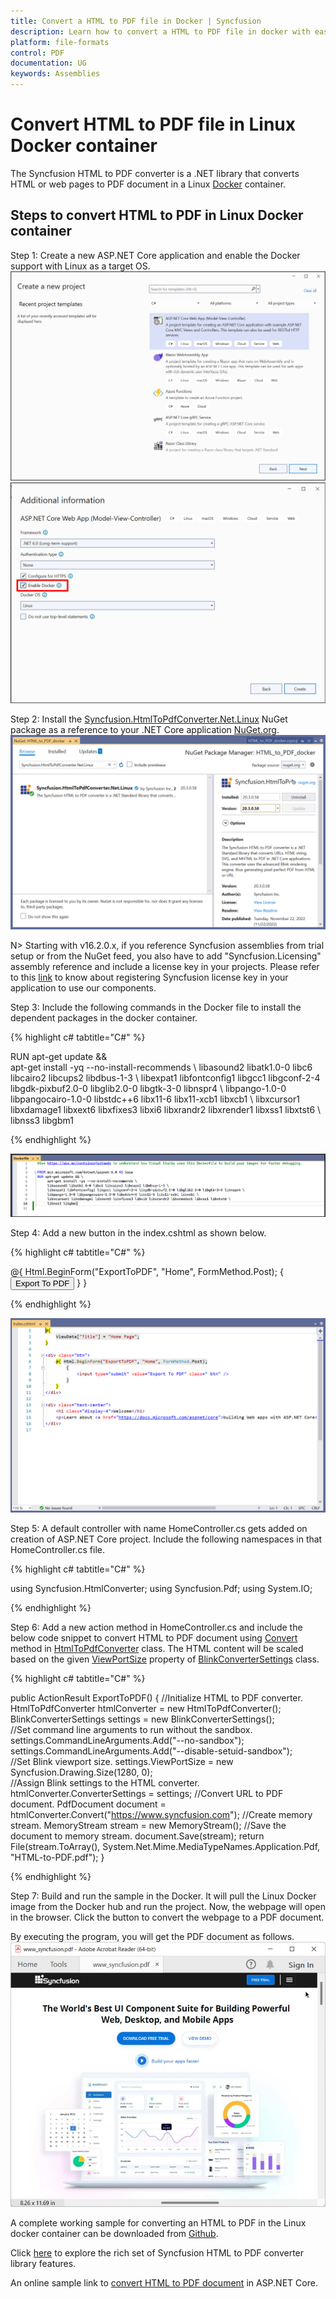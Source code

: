 ```yaml
---
title: Convert a HTML to PDF file in Docker | Syncfusion
description: Learn how to convert a HTML to PDF file in docker with easy steps using Syncfusion .NET HTML converter library.
platform: file-formats
control: PDF
documentation: UG
keywords: Assemblies
---
```


# Convert HTML to PDF file in Linux Docker container

The Syncfusion HTML to PDF converter is a .NET library that converts HTML or web pages to PDF document in a Linux [Docker](https://www.docker.com/why-docker/) container.

## Steps to convert HTML to PDF in Linux Docker container

Step 1: Create a new ASP.NET Core application and enable the Docker support with Linux as a target OS.
![Convert HTMLToPDF Docker Step1](htmlconversion_images/DockerStep1.png)
![Convert HTMLToPDF Docker Step2](htmlconversion_images/DockerStep2.png)

Step 2: Install the [Syncfusion.HtmlToPdfConverter.Net.Linux](https://www.nuget.org/packages/Syncfusion.HtmlToPdfConverter.Net.Linux/) NuGet package as a reference to your .NET Core application [NuGet.org](https://www.nuget.org/).
![Convert HTMLToPDF Docker Step3](htmlconversion_images/DockerStep3.png)

N> Starting with v16.2.0.x, if you reference Syncfusion assemblies from trial setup or from the NuGet feed, you also have to add "Syncfusion.Licensing" assembly reference and include a license key in your projects. Please refer to this [link](https://help.syncfusion.com/common/essential-studio/licensing/overview) to know about registering Syncfusion license key in your application to use our components.

Step 3: Include the following commands in the Docker file to install the dependent packages in the docker container.

{% highlight c# tabtitle="C#" %}

RUN apt-get update && \
apt-get install -yq --no-install-recommends \ 
libasound2 libatk1.0-0 libc6 libcairo2 libcups2 libdbus-1-3 \ 
libexpat1 libfontconfig1 libgcc1 libgconf-2-4 libgdk-pixbuf2.0-0 libglib2.0-0 libgtk-3-0 libnspr4 \ 
libpango-1.0-0 libpangocairo-1.0-0 libstdc++6 libx11-6 libx11-xcb1 libxcb1 \ 
libxcursor1 libxdamage1 libxext6 libxfixes3 libxi6 libxrandr2 libxrender1 libxss1 libxtst6 \ 
libnss3 libgbm1

{% endhighlight %}

![Convert HTMLToPDF Docker Step4](htmlconversion_images/DockerStep4.png)

Step 4: Add a new button in the index.cshtml as shown below.

{% highlight c# tabtitle="C#" %}

<div class="btn">
   @{ Html.BeginForm("ExportToPDF", "Home", FormMethod.Post);
         {
            <input type="submit" value="Export To PDF" class=" btn" />
         }
      }
</div>

{% endhighlight %}

![Convert HTMLToPDF Docker Step5](htmlconversion_images/DockerStep5.png)

Step 5: A default controller with name HomeController.cs gets added on creation of ASP.NET Core project. Include the following namespaces in that HomeController.cs file.

{% highlight c# tabtitle="C#" %}

using Syncfusion.HtmlConverter;
using Syncfusion.Pdf;
using System.IO;

{% endhighlight %}

Step 6: Add a new action method in HomeController.cs and include the below code snippet to convert HTML to PDF document using [Convert](https://help.syncfusion.com/cr/file-formats/Syncfusion.HtmlConverter.HtmlToPdfConverter.html#Syncfusion_HtmlConverter_HtmlToPdfConverter_Convert_System_String_) method in [HtmlToPdfConverter](https://help.syncfusion.com/cr/file-formats/Syncfusion.HtmlConverter.HtmlToPdfConverter.html) class. The HTML content will be scaled based on the given [ViewPortSize](https://help.syncfusion.com/cr/file-formats/Syncfusion.HtmlConverter.BlinkConverterSettings.html#Syncfusion_HtmlConverter_BlinkConverterSettings_ViewPortSize) property of [BlinkConverterSettings](https://help.syncfusion.com/cr/file-formats/Syncfusion.HtmlConverter.BlinkConverterSettings.html) class.

{% highlight c# tabtitle="C#" %}

public ActionResult ExportToPDF()
{
   //Initialize HTML to PDF converter. 
   HtmlToPdfConverter htmlConverter = new HtmlToPdfConverter(); 
   BlinkConverterSettings settings = new BlinkConverterSettings();     
   //Set command line arguments to run without the sandbox.
   settings.CommandLineArguments.Add("--no-sandbox");
   settings.CommandLineArguments.Add("--disable-setuid-sandbox");     
   //Set Blink viewport size.
   settings.ViewPortSize = new Syncfusion.Drawing.Size(1280, 0);     
   //Assign Blink settings to the HTML converter.
   htmlConverter.ConverterSettings = settings; 
   //Convert URL to PDF document.
   PdfDocument document = htmlConverter.Convert("https://www.syncfusion.com"); 
   //Create memory stream.
   MemoryStream stream = new MemoryStream(); 
   //Save the document to memory stream. 
   document.Save(stream); 
   return File(stream.ToArray(), System.Net.Mime.MediaTypeNames.Application.Pdf, "HTML-to-PDF.pdf");
}

{% endhighlight %}

Step 7: Build and run the sample in the Docker. It will pull the Linux Docker image from the Docker hub and run the project. Now, the webpage will open in the browser. Click the button to convert the webpage to a PDF document.

By executing the program, you will get the PDF document as follows.
![Convert HTMLToPDF Dockeroutput](htmlconversion_images/htmltopdfoutput.png)

A complete working sample for converting an HTML to PDF in the Linux docker container can be downloaded from [Github](https://github.com/SyncfusionExamples/html-to-pdf-csharp-examples/tree/master/Docker).

Click [here](https://www.syncfusion.com/document-processing/pdf-framework/net-core/html-to-pdf) to explore the rich set of Syncfusion HTML to PDF converter library features. 

An online sample link to [convert HTML to PDF document](https://ej2.syncfusion.com/aspnetcore/PDF/HtmltoPDF#/material3) in ASP.NET Core. 